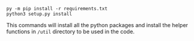 ```
py -m pip install -r requirements.txt
python3 setup.py install
```

This commands will install all the python packages and install the helper functions in `/util` directory to be used in the code. 